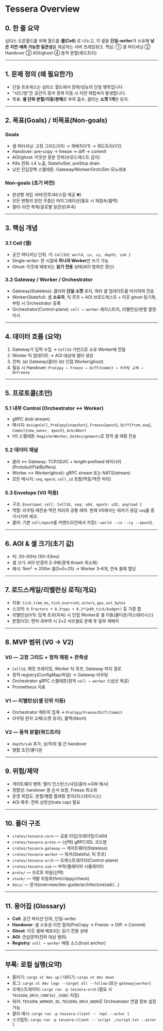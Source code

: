 # Tessera Overview

## 0. 한 줄 요약
심리스 오픈월드를 위해 월드를 **셀(Cell)** 로 나누고,
각 셀을 **단일-writer**가 소유해 **낮은 지연·예측 가능한 일관성**을 제공하는 서버 프레임워크.
핵심: ① 셀 파티셔닝 ② Handover ③ AOI/ghost ④ 동적 분할(쿼드트리)

---

## 1. 문제 정의 (왜 필요한가)
- 단일 프로세스는 심리스 월드에서 장애/성능의 단일 병목입니다.
- “샤드/방”은 공간이 끊겨 경계 이동 시 지연·재접속이 발생합니다.
- 목표: **셀 단위 분할/이동/분해**로 부하 흡수, 클라는 **소켓 1개**만 유지.

---

## 2. 목표(Goals) / 비목표(Non-goals)

### Goals
- 셀 파티셔닝: 고정 그리드(V0) → 재배치(V1) → 쿼드트리(V2)
- Handover: pre-copy → freeze → diff → commit
- AOI/ghost: 이웃만 증분 전파(브로드캐스트 금지)
- K8s 친화: L4 노출, StatefulSet, preStop drain
- 낮은 진입장벽 스켈레톤: Gateway/Worker/Orch/Sim 모노레포

### Non-goals (초기 버전)
- 완성형 게임 서버(전투/AI/스킬 제공 ❌)
- 모든 변형의 완전 무중단 마이그레이션(필요 시 재접속/롤백)
- 멀티-리전 복제/글로벌 일관성(후속)

---

## 3. 핵심 개념

### 3.1 Cell (셀)
- 공간 파티셔닝 단위. 키: `CellId{ world, cx, cy, depth, sub }`
- Single-writer: 한 시점에 **하나의 Worker**만 쓰기 가능
- Ghost: 이웃에 배포되는 **읽기 전용** 상태(AOI 범위만 갱신)

### 3.2 Gateway / Worker / Orchestrator
- Gateway(Stateless): 클라와 **단일 소켓** 유지, 여러 셀 업데이트를 머지하여 전송
- Worker(Stateful): 셀 **소유자**, 틱 루프 + AOI 브로드캐스트 + 이웃 ghost 동기화, 부팅 시 Orchestrator 등록
- Orchestrator(Control-plane): `cell → worker` 레지스트리, 리밸런싱/분할 결정·지시

---

## 4. 데이터 흐름 (요약)
1) Gateway가 입력 수집 → `CellId` 기반으로 소유 Worker에 전달
2) Worker 틱 업데이트 → AOI 대상에 델타 생성
3) 전파: (a) Gateway(클라) (b) 인접 Worker(ghost)
4) 필요 시 Handover: `PreCopy → Freeze → Diff/Commit → 라우팅 교체 → Unfreeze`

---

## 5. 프로토콜(초안)

### 5.1 내부 Control (Orchestrator ↔ Worker)
- gRPC (bidi stream)
- 메시지: `AssignCell`, `PreCopy{snapshot}`, `Freeze{epoch}`, `Diff{from_seq}`, `Commit{new_owner, epoch}`, `Ack/Abort`
- V0 스켈레톤: `RegisterWorker`, `GetAssignments`로 정적 셀 매핑 전송

### 5.2 데이터 채널
- 클라 ↔ Gateway: TCP/QUIC + length‑prefixed 바이너리(Protobuf/FlatBuffers)
- Worker ↔ Worker(ghost): gRPC stream 또는 NATS(stream)
- 모든 메시지: `seq`, `epoch`, `cell_id` 포함(멱등/역전 처리)

### 5.3 Envelope (V0 적용)
- 구조: `Envelope{ cell: CellId, seq: u64, epoch: u32, payload }`
- 역할: 라우팅·재전송·역전 처리의 공통 래퍼. 현재 V0에서는 워커가 응답 `seq`를 증가시키며 에코.
- 클라: 기본 `cell/epoch`를 커맨드라인에서 지정(`--world --cx --cy --epoch`).

---

## 6. AOI & 셀 크기(초기 값)
- 틱: 20–30Hz (50–33ms)
- 셀 크기: AOI 반경의 2–3배(경계 thrash 최소화)
- 예시: 1km² → 200m 셀(5×5=25) → Worker 3–6개, 연속 블록 할당

---

## 7. 로드스케일/리밸런싱 로직(개요)
- 지표: `tick_time_ms`, `tick_overrun%`, `actors`, `pps`, `out_bytes`
- 스코어: `0.5*actors + 0.3*pps + 0.2*(p99_tick/budget)` 등 가중 합
- 리밸런싱(V1): 임계 초과(지속) 시 인접 Worker로 셀 이동(쿨다운/히스테리시스)
- 분할(V2): 편차·과부하 시 2×2 서브셀로 분해 후 일부 재배치

---

## 8. MVP 범위 (V0 → V2)

### V0 — 고정 그리드 + 정적 매핑 + 관측성
- `CellId`, 패킷 프레이밍, Worker 틱 루프, Gateway 머지 경로
- 정적 registry(ConfigMap/파일) → Gateway 라우팅
- Orchestrator gRPC 스켈레톤(정적 `cell → worker` 스냅샷 제공)
- Prometheus 지표

### V1 — 리밸런싱(셀 단위 이동)
- Orchestrator 메트릭 집계 → `PreCopy/Freeze/Diff/Commit`
- 라우팅 원자 교체(소켓 유지), 롤백(Abort)

### V2 — 동적 분할(쿼드트리)
- `depth/sub` 추가, 상/하위 셀 간 handover
- 병합 조건/쿨다운

---

## 9. 위험/제약
- 게이트웨이 병목: 멀티 인스턴스/샤딩(클라→GW 해시)
- 정합성: handover 중 순서 보장, Freeze 최소화
- 운영 복잡도: 분할/병합 플래핑 방지(히스테리시스)
- AOI 폭주: 전파 상한선(rate cap) 필요

---

## 10. 폴더 구조
- `crates/tessera-core` — 공용 타입/프레이밍/CellId
- `crates/tessera-proto` — (선택) gRPC/IDL 코드젠
- `crates/tessera-gateway` — 게이트웨이(Stateless)
- `crates/tessera-worker` — 워커(Stateful, 틱 루프)
- `crates/tessera-orch` — 오케스트레이터(Control-plane)
- `crates/tessera-sim` — 부하/플레이어 시뮬레이터
- `proto/` — 프로토 파일(선택)
- `xtask/` — 개발 자동화(fmt/clippy/check)
- `docs/` — 문서(overview/dev-guide/architecture/adr/...)

---

## 11. 용어집 (Glossary)
- **Cell**: 공간 파티션 단위, 단일-writer
- **Handover**: 셀 소유권 이전 절차(PreCopy → Freeze → Diff → Commit)
- **Ghost**: 이웃 셀에 배포되는 읽기 전용 상태
- **AOI**: 관심영역(전파 대상 범위)
- **Registry**: `cell → worker` 매핑 소스(trust anchor)

---

## 부록: 로컬 실행(요약)
- 올리기: `cargo xt dev up` / 내리기: `cargo xt dev down`
- 로그: `cargo xt dev logs --target all --follow` (또는 `gateway|worker`)
- 오케스트레이터: `cargo run -p tessera-orch` (필요 시 `TESSERA_ORCH_CONFIG[_JSON]` 지정)
- 워커: `TESSERA_WORKER_ID`, `TESSERA_ORCH_ADDR`로 Orchestrator 연결 정보 설정 가능
- 클라 예시: `cargo run -p tessera-client -- repl --actor 1`
- 스크립트: `cargo run -p tessera-client -- script ./script.txt --actor 1`

